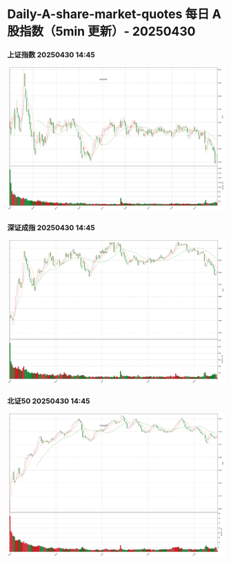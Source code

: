 
# Daily-A-share-market-quotes 每日 A 股指数（5min 更新）- 20250430

### 上证指数 20250430 14:45
![](./fig/2025/4/20250430-sh000001.png)

### 深证成指 20250430 14:45
![](./fig/2025/4/20250430-sz399001.png)

### 北证50 20250430 14:45
![](./fig/2025/4/20250430-bj899050.png)
